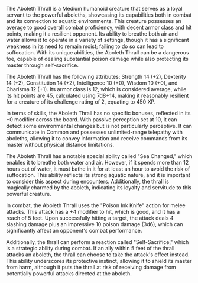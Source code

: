 The Aboleth Thrall is a Medium humanoid creature that serves as a loyal servant to the powerful aboleths, showcasing its capabilities both in combat and its connection to aquatic environments. This creature possesses an average to good overall combat proficiency, with decent armor class and hit points, making it a resilient opponent. Its ability to breathe both air and water allows it to operate in a variety of settings, though it has a significant weakness in its need to remain moist; failing to do so can lead to suffocation. With its unique abilities, the Aboleth Thrall can be a dangerous foe, capable of dealing substantial poison damage while also protecting its master through self-sacrifice.

The Aboleth Thrall has the following attributes: Strength 14 (+2), Dexterity 14 (+2), Constitution 14 (+2), Intelligence 10 (+0), Wisdom 10 (+0), and Charisma 12 (+1). Its armor class is 12, which is considered average, while its hit points are 45, calculated using 7d8+14, making it reasonably resilient for a creature of its challenge rating of 2, equating to 450 XP.

In terms of skills, the Aboleth Thrall has no specific bonuses, reflected in its +0 modifier across the board. With passive perception set at 10, it can detect some environmental changes but is not particularly perceptive. It can communicate in Common and possesses unlimited-range telepathy with aboleths, allowing it to convey information and receive commands from its master without physical distance limitations.

The Aboleth Thrall has a notable special ability called "Sea Changed," which enables it to breathe both water and air. However, if it spends more than 12 hours out of water, it must bathe in it for at least an hour to avoid the risk of suffocation. This ability reflects its strong aquatic nature, and it is important to consider this aspect during encounters. Additionally, the thrall is magically charmed by the aboleth, indicating its loyalty and servitude to this powerful creature.

In combat, the Aboleth Thrall uses the "Poison Ink Knife" action for melee attacks. This attack has a +4 modifier to hit, which is good, and it has a reach of 5 feet. Upon successfully hitting a target, the attack deals 4 slashing damage plus an impressive 10 poison damage (3d6), which can significantly affect an opponent's combat performance.

Additionally, the thrall can perform a reaction called "Self-Sacrifice," which is a strategic ability during combat. If an ally within 5 feet of the thrall attacks an aboleth, the thrall can choose to take the attack's effect instead. This ability underscores its protective instinct, allowing it to shield its master from harm, although it puts the thrall at risk of receiving damage from potentially powerful attacks directed at the aboleth.